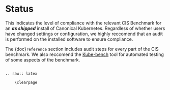 # Status

This indicates the level of compliance with the relevant CIS Benchmark for an
***as shipped*** install of Canonical Kubernetes. Regardless of whether users
have changed settings or configuration, we highly reccomend that an audit is
performed on the installed software to ensure compliance.

The {doc}`reference` section includes audit steps for every part of the CIS
benchmark. We also reccomend the [Kube-bench][] tool for automated testing of
some aspects of the benchmark.

```{include} ./_parts/kubebench.md
```

```{eval-rst}
.. raw:: latex

    \clearpage
```


<!--LINKS -->

[Kube-bench]: https://github.com/aquasecurity/kube-bench